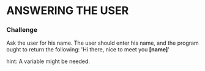 # ANSWERING THE USER

### Challenge

Ask the user for his name.
The user should enter his name,
and the program ought to return the following:
'Hi there, nice to meet you **[name]**'

hint: A variable might be needed.
